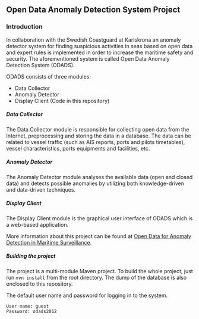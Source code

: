 ## Open Data Anomaly Detection System Project

### Introduction
In collaboration with the Swedish Coastguard at Karlskrona an anomaly detector system for finding suspicious activities in seas based on open data and expert rules is implemented in order to increase the maritime safety and security. The aforementioned system is called Open Data Anomaly Detection System (ODADS).

ODADS consists of three modules:

- Data Collector
- Anomaly Detector
- Display Client (Code in this repository)

##### Data Collector
The Data Collector module is responsible for collecting open data from the Internet, preprocessing and storing the data in a database. The data can be related to vessel traffic (such as AIS reports, ports and pilots timetables), vessel characteristics, ports equipments and facilities, etc. 

##### Anomaly Detector
The Anomaly Detector module analyses the available data (open and closed data) and detects possible anomalies by utilizing both knowledge-driven and data-driven techniques.

##### Display Client
The Display Client module is the graphical user interface of ODADS which is a web-based application.

More information about this project can be found at [Open Data for Anomaly Detection in Maritime Surveillance](http://bth.diva-portal.org/smash/record.jsf?dswid=282&pid=diva2%3A832155&c=1&searchType=SIMPLE&language=en&query=Open+Data+for+Anomaly+Detection+in+Maritime+Surveillance.&af=%5B%5D&aq=%5B%5B%5D%5D&aq2=%5B%5B%5D%5D&aqe=%5B%5D&noOfRows=50&sortOrder=author_sort_asc&onlyFullText=false&sf=all).

##### Building the project
The project is a multi-module Maven project. To build the whole project, just run `mvn install` from the root directory.
The dump of the database is also enclosed to this repository.  

The default user name and password for logging in to the system.
 
    User name: guest
    Password: odads2012
